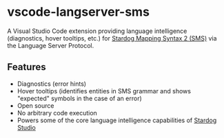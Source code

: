 # vscode-langserver-sms

A Visual Studio Code extension providing language intelligence (diagnostics,
hover tooltips, etc.) for [Stardog Mapping Syntax 2 (SMS)](https://www.stardog.com/docs/#_stardog_mapping_syntax_2) via the Language
Server Protocol.

## Features

- Diagnostics (error hints)
- Hover tooltips (identifies entities in SMS grammar and shows "expected"
symbols in the case of an error)
- Open source
- No arbitrary code execution
- Powers some of the core language intelligence capabilities of [Stardog Studio](https://www.stardog.com/studio/)
